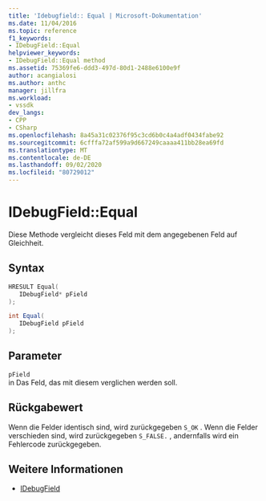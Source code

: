 ```yaml
---
title: 'Idebugfield:: Equal | Microsoft-Dokumentation'
ms.date: 11/04/2016
ms.topic: reference
f1_keywords:
- IDebugField::Equal
helpviewer_keywords:
- IDebugField::Equal method
ms.assetid: 75369fe6-ddd3-497d-80d1-2488e6100e9f
author: acangialosi
ms.author: anthc
manager: jillfra
ms.workload:
- vssdk
dev_langs:
- CPP
- CSharp
ms.openlocfilehash: 8a45a31c02376f95c3cd6b0c4a4adf0434fabe92
ms.sourcegitcommit: 6cfffa72af599a9d667249caaaa411bb28ea69fd
ms.translationtype: MT
ms.contentlocale: de-DE
ms.lasthandoff: 09/02/2020
ms.locfileid: "80729012"
---
```

# <a name="idebugfieldequal"></a>IDebugField::Equal
Diese Methode vergleicht dieses Feld mit dem angegebenen Feld auf Gleichheit.

## <a name="syntax"></a>Syntax

```cpp
HRESULT Equal( 
   IDebugField* pField
);
```

```csharp
int Equal(
   IDebugField pField
);
```

## <a name="parameters"></a>Parameter
`pField`\
in Das Feld, das mit diesem verglichen werden soll.

## <a name="return-value"></a>Rückgabewert
 Wenn die Felder identisch sind, wird zurückgegeben `S_OK` . Wenn die Felder verschieden sind, wird zurückgegeben `S_FALSE.` , andernfalls wird ein Fehlercode zurückgegeben.

## <a name="see-also"></a>Weitere Informationen
- [IDebugField](../../../extensibility/debugger/reference/idebugfield.md)
